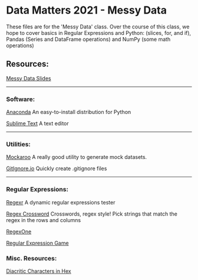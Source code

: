 # Data Matters 2021 - Messy Data
These files are for the 'Messy Data' class.
Over the course of this class, we hope to cover basics in Regular Expressions  and Python: (slices, for, and if), Pandas (Series and DataFrame operations) and NumPy (some math operations)

## Resources:

[Messy Data Slides](https://docs.google.com/presentation/d/1NsazAOlENHT7V_nbvQUO8edVrgNfFNLQBxl6DUXBrDo/edit)

---

### Software:

[Anaconda](https://www.anaconda.com/distribution/) An easy-to-install distribution for Python 

[Sublime Text](https://www.sublimetext.com/) A text editor

---

### Utilities:

[Mockaroo](https://mockaroo.com) A really good utility to generate mock datasets.

[GitIgnore.io](https://www.gitignore.io) Quickly create .gitignore files

---

### Regular Expressions:

[Regexr](https://regexr.com) A dynamic regular expressions tester

[Regex Crossword](https://regexcrossword.com) Crosswords, regex style! Pick strings that match the regex in the rows and columns

[RegexOne](https://regexone.com)

[Regular Expression Game](http://play.inginf.units.it/#/)

### Misc. Resources:
[Diacritic Characters in Hex](https://pjb.com.au/comp/diacritics.html)
